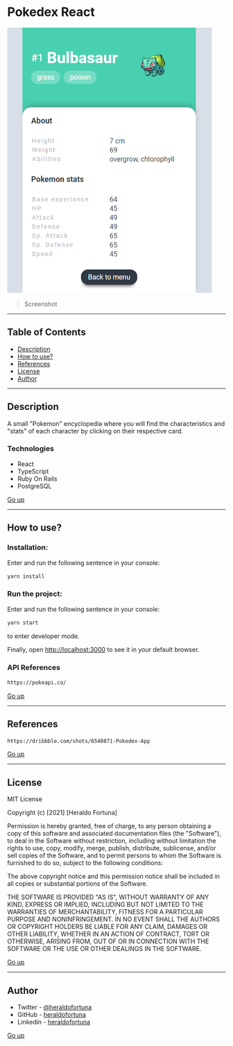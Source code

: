 # Pokedex React

![Project Image](duna-frontend/src/assets/project-image.PNG)

> Screenshot

---

## Table of Contents

- [Description](#description)
- [How to use?](#how-to-use)
- [References](#references)
- [License](#license)
- [Author](#author)

---

## Description

A small "Pokemon" encyclopedia where you will find the characteristics and "stats" of each character by clicking on their respective card.

### Technologies

- React
- TypeScript
- Ruby On Rails
- PostgreSQL

[Go up](#pokedex-react)

---

## How to use?

### Installation:

Enter and run the following sentence in your console:

```html
yarn install
```

### Run the project:

Enter and run the following sentence in your console:

```html
yarn start
```

to enter developer mode.

Finally, open [http://localhost:3000](http://localhost:3000) to see it in your default browser.

### API References

```html
https://pokeapi.co/
```

[Go up](#pokedex-react)

---

## References

```html
https://dribbble.com/shots/6540871-Pokedex-App
```

[Go up](#pokedex-react)

---

## License

MIT License

Copyright (c) [2021] [Heraldo Fortuna]

Permission is hereby granted, free of charge, to any person obtaining a copy
of this software and associated documentation files (the "Software"), to deal
in the Software without restriction, including without limitation the rights
to use, copy, modify, merge, publish, distribute, sublicense, and/or sell
copies of the Software, and to permit persons to whom the Software is
furnished to do so, subject to the following conditions:

The above copyright notice and this permission notice shall be included in all
copies or substantial portions of the Software.

THE SOFTWARE IS PROVIDED "AS IS", WITHOUT WARRANTY OF ANY KIND, EXPRESS OR
IMPLIED, INCLUDING BUT NOT LIMITED TO THE WARRANTIES OF MERCHANTABILITY,
FITNESS FOR A PARTICULAR PURPOSE AND NONINFRINGEMENT. IN NO EVENT SHALL THE
AUTHORS OR COPYRIGHT HOLDERS BE LIABLE FOR ANY CLAIM, DAMAGES OR OTHER
LIABILITY, WHETHER IN AN ACTION OF CONTRACT, TORT OR OTHERWISE, ARISING FROM,
OUT OF OR IN CONNECTION WITH THE SOFTWARE OR THE USE OR OTHER DEALINGS IN THE
SOFTWARE.

[Go up](#pokedex-react)

---

## Author

- Twitter - [@heraldofortuna](https://twitter.com/heraldofortuna)
- GitHub - [heraldofortuna](https://github.com/heraldofortuna)
- Linkedin - [heraldofortuna](https://www.linkedin.com/in/heraldo-fortuna/)

[Go up](#pokedex-react)

